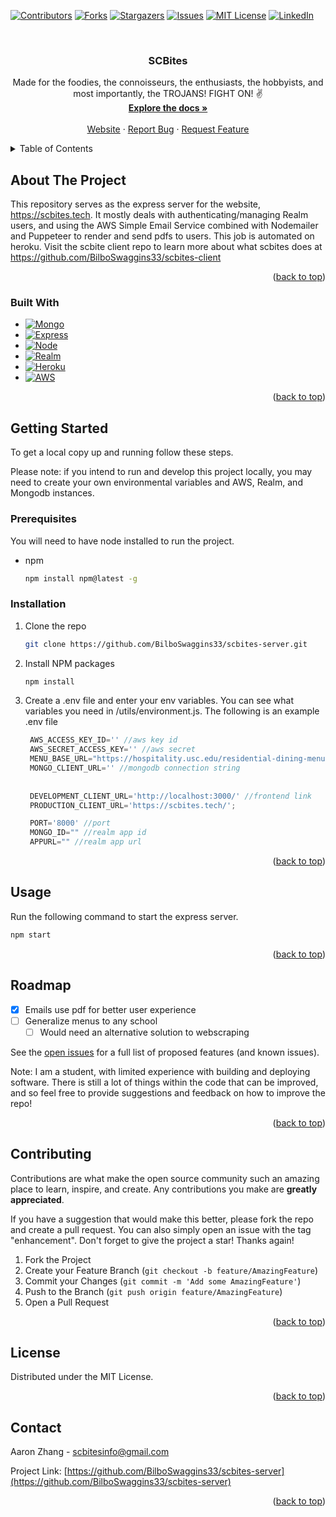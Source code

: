 <a name="readme-top"></a>


<!-- PROJECT SHIELDS -->
<!--
*** https://www.markdownguide.org/basic-syntax/#reference-style-links
-->
[![Contributors][contributors-shield]][contributors-url]
[![Forks][forks-shield]][forks-url]
[![Stargazers][stars-shield]][stars-url]
[![Issues][issues-shield]][issues-url]
[![MIT License][license-shield]][license-url]
[![LinkedIn][linkedin-shield]][linkedin-url]



<!-- PROJECT LOGO -->
<br />
<div align="center">

<h3 align="center">SCBites</h3>

  <p align="center">
    Made for the foodies, the connoisseurs, the enthusiasts, the hobbyists, and most importantly, the TROJANS! FIGHT ON! ✌️
    <br />
    <a href="https://github.com/BilboSwaggins33/scbites-server"><strong>Explore the docs »</strong></a>
    <br />
    <br />
    <a href="https://scbites.tech">Website</a>
    ·
    <a href="https://github.com/BilboSwaggins33/scbites-server/issues">Report Bug</a>
    ·
    <a href="https://github.com/BilboSwaggins33/scbites-server/issues">Request Feature</a>
  </p>
</div>



<!-- TABLE OF CONTENTS -->
<details>
  <summary>Table of Contents</summary>
  <ol>
    <li>
      <a href="#about-the-project">About The Project</a>
      <ul>
        <li><a href="#built-with">Built With</a></li>
      </ul>
    </li>
    <li>
      <a href="#getting-started">Getting Started</a>
      <ul>
        <li><a href="#prerequisites">Prerequisites</a></li>
        <li><a href="#installation">Installation</a></li>
      </ul>
    </li>
    <li><a href="#usage">Usage</a></li>
    <li><a href="#roadmap">Roadmap</a></li>
    <li><a href="#contributing">Contributing</a></li>
    <li><a href="#license">License</a></li>
    <li><a href="#contact">Contact</a></li>
  </ol>
</details>



<!-- ABOUT THE PROJECT -->
## About The Project

This repository serves as the express server for the website, https://scbites.tech. It mostly deals with authenticating/managing Realm users,
and using the AWS Simple Email Service combined with Nodemailer and Puppeteer to render and send pdfs to users. This job is automated on heroku. 
Visit the scbite client repo to learn more about what scbites does at https://github.com/BilboSwaggins33/scbites-client



<p align="right">(<a href="#readme-top">back to top</a>)</p>



### Built With

* [![Mongo][Mongo.db]][Mongo-url]
* [![Express][Express.js]][Express-url]
* [![Node][Node.js]][Node-url]
* [![Realm][Realm.db]][Realm-url]
* [![Heroku][Heroku.service]][Heroku-url]
* [![AWS][AWS.service]][AWS-url]




<p align="right">(<a href="#readme-top">back to top</a>)</p>



<!-- GETTING STARTED -->
## Getting Started

To get a local copy up and running follow these steps. 

Please note: if you intend to run and develop this project locally, 
you may need to create your own environmental variables and AWS, Realm, and Mongodb instances.

### Prerequisites

You will need to have node installed to run the project.
* npm
  ```sh
  npm install npm@latest -g
  ```

### Installation

1. Clone the repo
   ```sh
   git clone https://github.com/BilboSwaggins33/scbites-server.git
   ```
2. Install NPM packages
   ```sh
   npm install
   ```
3. Create a .env file and enter your env variables. You can see what variables you need in /utils/environment.js. The following is an example .env file
   ```js
    AWS_ACCESS_KEY_ID='' //aws key id
    AWS_SECRET_ACCESS_KEY='' //aws secret
    MENU_BASE_URL="https://hospitality.usc.edu/residential-dining-menus/?menu_venue=venue-"
    MONGO_CLIENT_URL='' //mongodb connection string
    
    
    DEVELOPMENT_CLIENT_URL='http://localhost:3000/' //frontend link
    PRODUCTION_CLIENT_URL='https://scbites.tech/';
   
    PORT='8000' //port
    MONGO_ID="" //realm app id
    APPURL="" //realm app url
   ```

<p align="right">(<a href="#readme-top">back to top</a>)</p>



<!-- USAGE EXAMPLES -->
## Usage

Run the following command to start the express server.
   ```sh
   npm start
   ```


<p align="right">(<a href="#readme-top">back to top</a>)</p>



<!-- ROADMAP -->
## Roadmap

- [X] Emails use pdf for better user experience
- [ ] Generalize menus to any school
    - [ ] Would need an alternative solution to webscraping

See the [open issues](https://github.com/BilboSwaggins33/scbites-server/issues) for a full list of proposed features (and known issues).

Note: I am a student, with limited experience with building and deploying software. There is still a lot of things within the code that
can be improved, and so feel free to provide suggestions and feedback on how to improve the repo!

<p align="right">(<a href="#readme-top">back to top</a>)</p>



<!-- CONTRIBUTING -->
## Contributing

Contributions are what make the open source community such an amazing place to learn, inspire, and create. Any contributions you make are **greatly appreciated**.

If you have a suggestion that would make this better, please fork the repo and create a pull request. You can also simply open an issue with the tag "enhancement".
Don't forget to give the project a star! Thanks again!

1. Fork the Project
2. Create your Feature Branch (`git checkout -b feature/AmazingFeature`)
3. Commit your Changes (`git commit -m 'Add some AmazingFeature'`)
4. Push to the Branch (`git push origin feature/AmazingFeature`)
5. Open a Pull Request

<p align="right">(<a href="#readme-top">back to top</a>)</p>



<!-- LICENSE -->
## License

Distributed under the MIT License.

<p align="right">(<a href="#readme-top">back to top</a>)</p>



<!-- CONTACT -->
## Contact

Aaron Zhang - scbitesinfo@gmail.com

Project Link: [https://github.com/BilboSwaggins33/scbites-server](https://github.com/BilboSwaggins33/scbites-server)

<p align="right">(<a href="#readme-top">back to top</a>)</p>






<!-- MARKDOWN LINKS & IMAGES -->
<!-- https://www.markdownguide.org/basic-syntax/#reference-style-links -->
[contributors-shield]: https://img.shields.io/github/contributors/BilboSwaggins33/scbites-server.svg?style=for-the-badge
[contributors-url]: https://github.com/BilboSwaggins33/scbites-server/graphs/contributors
[forks-shield]: https://img.shields.io/github/forks/BilboSwaggins33/scbites-server.svg?style=for-the-badge
[forks-url]: https://github.com/BilboSwaggins33/scbites-server/network/members
[stars-shield]: https://img.shields.io/github/stars/BilboSwaggins33/scbites-server.svg?style=for-the-badge
[stars-url]: https://github.com/BilboSwaggins33/scbites-server/stargazers
[issues-shield]: https://img.shields.io/github/issues/BilboSwaggins33/scbites-server.svg?style=for-the-badge
[issues-url]: https://github.com/BilboSwaggins33/scbites-server/issues
[license-shield]: https://img.shields.io/github/license/BilboSwaggins33/scbites-server.svg?style=for-the-badge
[license-url]: https://github.com/BilboSwaggins33/scbites-server/blob/master/LICENSE.txt
[linkedin-shield]: https://img.shields.io/badge/-LinkedIn-black.svg?style=for-the-badge&logo=linkedin&colorB=555
[linkedin-url]: https://linkedin.com/in/aaron-zhang-2454401b6
[SCBites Screen Shot]: https://scbites.tech
[product-screenshot]: ./public/images/village_dining.jpg

[React.js]: https://img.shields.io/badge/React-20232A?style=for-the-badge&logo=react&logoColor=61DAFB
[React-url]: https://reactjs.org/
[Express.js]: https://img.shields.io/badge/Express.js-404D59?style=for-the-badge
[Express-url]: https://expressjs.com/
[Node.js]: https://img.shields.io/badge/Node.js-43853D?style=for-the-badge&logo=node.js&logoColor=white
[Node-url]: https://nodejs.org/en
[Mongo.db]: https://img.shields.io/badge/MongoDB-4EA94B?style=for-the-badge&logo=mongodb&logoColor=white
[Mongo-url]: https://mongodb.com/
[Realm.db]: https://img.shields.io/badge/Realm-39477F?style=for-the-badge&logo=realm&logoColor=white
[Realm-url]: https://mongodb.com/docs/realm/
[AWS.service]: https://img.shields.io/badge/Amazon_AWS-232F3E?style=for-the-badge&logo=amazon-aws&logoColor=white
[AWS-url]: https://aws.amazon.com/
[Heroku.service]: https://img.shields.io/badge/Heroku-430098?style=for-the-badge&logo=heroku&logoColor=white
[Heroku-url]: https://devcenter.heroku.com/
